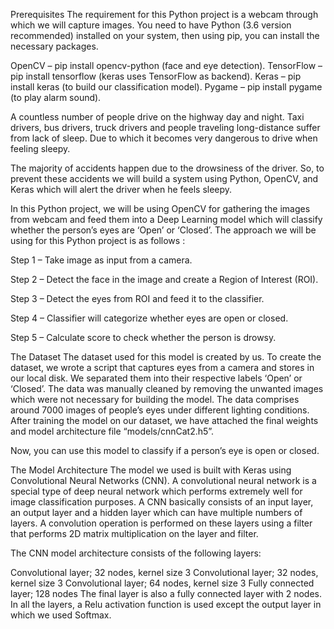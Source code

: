 Prerequisites
The requirement for this Python project is a webcam through which we will capture images. You need to have Python (3.6 version recommended) installed on your system, then using pip, you can install the necessary packages.

OpenCV – pip install opencv-python (face and eye detection).
TensorFlow – pip install tensorflow (keras uses TensorFlow as backend).
Keras – pip install keras (to build our classification model).
Pygame – pip install pygame (to play alarm sound).


A countless number of people drive on the highway day and night. Taxi drivers, bus drivers, truck drivers and people traveling long-distance suffer from lack of sleep. Due to which it becomes very dangerous to drive when feeling sleepy.

The majority of accidents happen due to the drowsiness of the driver. So, to prevent these accidents we will build a system using Python, OpenCV, and Keras which will alert the driver when he feels sleepy.


In this Python project, we will be using OpenCV for gathering the images from webcam and feed them into a Deep Learning model which will classify whether the person’s eyes are ‘Open’ or ‘Closed’. The approach we will be using for this Python project is as follows :

Step 1 – Take image as input from a camera.

Step 2 – Detect the face in the image and create a Region of Interest (ROI).

Step 3 – Detect the eyes from ROI and feed it to the classifier.

Step 4 – Classifier will categorize whether eyes are open or closed.

Step 5 – Calculate score to check whether the person is drowsy.

The Dataset
The dataset used for this model is created by us. To create the dataset, we wrote a script that captures eyes from a camera and stores in our local disk. We separated them into their respective labels ‘Open’ or ‘Closed’. The data was manually cleaned by removing the unwanted images which were not necessary for building the model. The data comprises around 7000 images of people’s eyes under different lighting conditions. After training the model on our dataset, we have attached the final weights and model architecture file “models/cnnCat2.h5”.

Now, you can use this model to classify if a person’s eye is open or closed.

The Model Architecture
The model we used is built with Keras using Convolutional Neural Networks (CNN). A convolutional neural network is a special type of deep neural network which performs extremely well for image classification purposes. A CNN basically consists of an input layer, an output layer and a hidden layer which can have multiple numbers of layers. A convolution operation is performed on these layers using a filter that performs 2D matrix multiplication on the layer and filter.

The CNN model architecture consists of the following layers:

Convolutional layer; 32 nodes, kernel size 3
Convolutional layer; 32 nodes, kernel size 3
Convolutional layer; 64 nodes, kernel size 3
Fully connected layer; 128 nodes
The final layer is also a fully connected layer with 2 nodes. In all the layers, a Relu activation function is used except the output layer in which we used Softmax.


